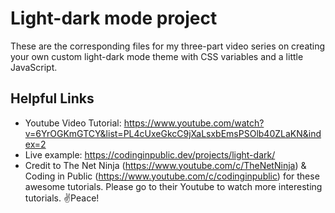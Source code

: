 # Light-dark mode project

These are the corresponding files for my three-part video series on creating your own custom light-dark mode theme with CSS variables and a little JavaScript.

## Helpful Links
- Youtube Video Tutorial: https://www.youtube.com/watch?v=6YrOGKmGTCY&list=PL4cUxeGkcC9jXaLsxbEmsPSOlb40ZLaKN&index=2
- Live example: https://codinginpublic.dev/projects/light-dark/
- Credit to The Net Ninja (https://www.youtube.com/c/TheNetNinja) & Coding in Public (https://www.youtube.com/c/codinginpublic) for these awesome tutorials. Please go to their Youtube to watch more interesting tutorials. ✌️Peace!
